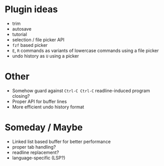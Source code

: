 # Plugin ideas

- trim
- autosave
- tutorial
- selection / file picker API
- `fzf` based picker
- `E`, `R` commands as variants of lowercase commands using a file picker
- undo history as `U` using a picker

# Other

- Somehow guard against `Ctrl-C Ctrl-C` readline-induced program closing?
- Proper API for buffer lines
- More efficient undo history format

# Someday / Maybe

- Linked list based buffer for better performance
- proper tab handling?
- readline replacement?
- language-specific (LSP?)
